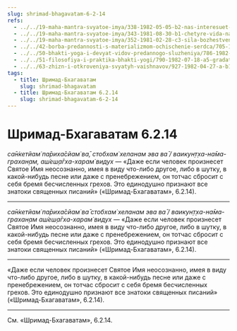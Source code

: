 ```yaml
---
slug: shrimad-bhagavatam-6-2-14
refs:
  - ../../19-maha-mantra-svyatoe-imya/338-1982-05-05-b2-nas-interesuet-kachestvo-povtoreniya-svyatogo-imeni.md
  - ../../19-maha-mantra-svyatoe-imya/343-1981-08-30-b1-chetyre-vida-namabhasy.md
  - ../../19-maha-mantra-svyatoe-imya/352-1981-02-28-c3-sila-bozhestvennogo-zvuka.md
  - ../../42-borba-predannosti-s-materializmom-ochischenie-serdca/705-1982-06-19-c2-dostatochno-odin-raz-proiznesti-hare-krishna.md
  - ../../50-bhakti-yoga-i-devyat-vidov-predannogo-sluzheniya/786-1982-03-31-a2-praktika-bhakti-jogi-9-vidov-predannogo-sluzheniya-i-drugie-aspekty.md
  - ../../51-filosofiya-i-praktika-bhakti-yogi/790-1982-07-18-a5-gradatsiya-v-urovnyah-sluzheniya-svyatomu-imeni-prasadu-bozhestvam-i-chtenii-pisanij.md
  - ../../63-zhizn-i-otkroveniya-svyatyh-vaishnavov/927-1982-04-27-a-b1-istoriya-valmiki-rishi.md
tags:
  - title: Шримад-Бхагаватам
    slug: shrimad-bhagavatam
  - title: Шримад-Бхагаватам 6.2.14
    slug: shrimad-bhagavatam-6-2-14
---
```


# Шримад-Бхагаватам 6.2.14

*са̄н̇кетйам̇ па̄риха̄сйам̇ ва̄, стобхам̇ хеланам эва ва̄ / ваикун̣т̣ха-на̄ма-грахан̣ам, аш́еш̣а̄гха-харам̇ видух* — «Даже если человек произнесет Святое Имя неосознанно, имея в виду что-либо другое, либо в шутку, в какой-нибудь песне или даже с пренебрежением, он тотчас сбросит с себя бремя бесчисленных грехов. Это единодушно признают все знатоки священных писаний» («Шримад-Бхагаватам», 6.2.14).

---

*са̄н̇кетйам̇ па̄риха̄сйам̇ ва̄ стобхам̇ хеланам эва ва̄ / ваикун̣т̣ха-на̄ма-грахан̣ам аш́еш̣а̄гха-харам̇ видух* — «Даже если человек произнесет Святое Имя неосознанно, имея в виду что-либо другое, либо в шутку, в какой-нибудь песне или даже с пренебрежением, он тотчас сбросит с себя бремя бесчисленных грехов. Это единодушно признают все знатоки священных писаний» («Шримад-Бхагаватам», 6.2.14).

---

«Даже если человек произнесет Святое Имя неосознанно, имея в виду что-либо другое, либо в шутку, в какой-нибудь песне или даже с пренебрежением, он тотчас сбросит с себя бремя бесчисленных грехов. Это единодушно признают все знатоки священных писаний» («Шримад-Бхагаватам», 6.2.14).

---

См. «Шримад-Бхагаватам», 6.2.14.
